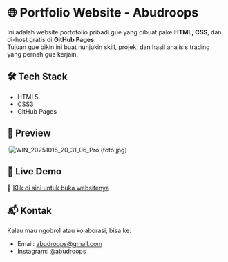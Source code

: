 # 🌐 Portfolio Website - Abudroops

Ini adalah website portofolio pribadi gue yang dibuat pake **HTML, CSS**, dan di-host gratis di **GitHub Pages**.  
Tujuan gue bikin ini buat nunjukin skill, projek, dan hasil analisis trading yang pernah gue kerjain.

## 🛠️ Tech Stack
- HTML5  
- CSS3  
- GitHub Pages  

## 📸 Preview
!![WIN_20251015_20_31_06_Pro](https://github.com/user-attachments/assets/bbc1ed12-6f87-43ac-92a4-5daa75f84f64)
(foto.jpg)

## 🚀 Live Demo
🔗 [Klik di sini untuk buka websitenya](https://abudroops.github.io/AbuuInvesting/)

## 📬 Kontak
Kalau mau ngobrol atau kolaborasi, bisa ke:
- Email: abudroops@gmail.com  
- Instagram: [@abudroops](https://instagram.com/abudroops)
